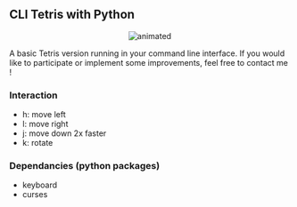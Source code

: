 ## CLI Tetris with Python

<p align="center">
  <img src="https://github.com/user-attachments/assets/1e53d0de-6fb7-4792-a8ba-50a4f31867d4" alt="animated" />
</p>

A basic Tetris version running in your command line interface. If you would like to participate or implement some improvements, feel free to contact me !

### Interaction
- h: move left
- l: move right
- j: move down 2x faster
- k: rotate

### Dependancies (python packages)
- keyboard
- curses
